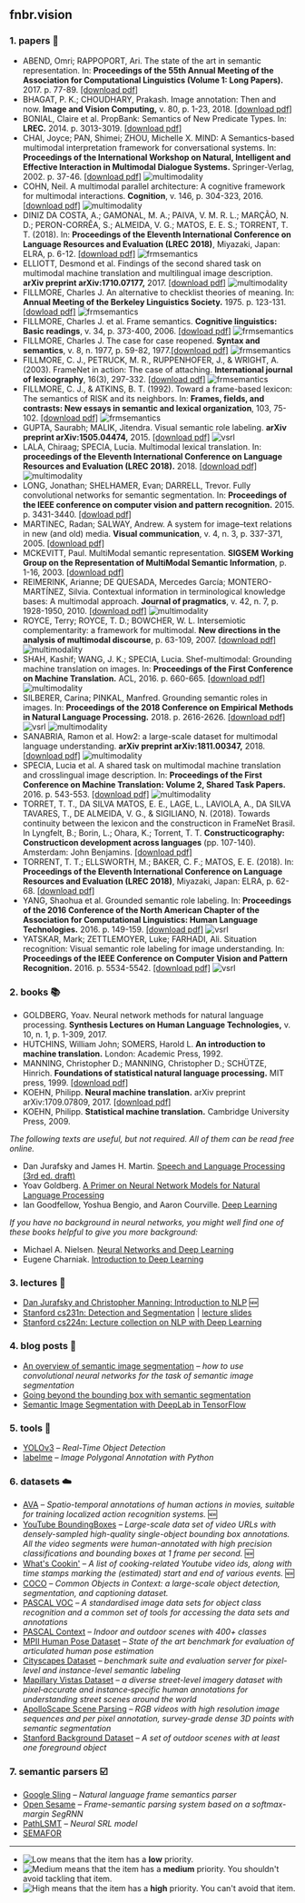 ## fnbr.vision

### 1. papers :page_facing_up:

* ABEND, Omri; RAPPOPORT, Ari. The state of the art in semantic representation. In: **Proceedings of the 55th Annual Meeting of the Association for Computational Linguistics (Volume 1: Long Papers).** 2017. p. 77-89. [[download pdf]](https://www.aclweb.org/anthology/P17-1008)
* BHAGAT, P. K.; CHOUDHARY, Prakash. Image annotation: Then and now. **Image and Vision Computing,** v. 80, p. 1-23, 2018. [[download pdf]](https://www.sciencedirect.com/science/article/pii/S0262885618301628)
* BONIAL, Claire et al. PropBank: Semantics of New Predicate Types. In: **LREC.** 2014. p. 3013-3019. [[download pdf]](https://pdfs.semanticscholar.org/0f18/060a4c86a3fd81c4c01cc3de55b902dec08d.pdf)
* CHAI, Joyce; PAN, Shimei; ZHOU, Michelle X. MIND: A Semantics-based multimodal interpretation framework for conversational systems. In: **Proceedings of the International Workshop on Natural, Intelligent and Effective Interaction in Multimodal Dialogue Systems.** Springer-Verlag, 2002. p. 37-46. [[download pdf]](https://www.researchgate.net/profile/Malek_Boualem/publication/243962636_Implementing_and_evaluating_a_multimodal_and_multilingual_tourist_guide/links/557c110f08aeea18b7766620/Implementing-and-evaluating-a-multimodal-and-multilingual-tourist-guide.pdf#page=49) ![multimodality](https://img.shields.io/static/v1?label=&message=multimodality&color=green)
* COHN, Neil. A multimodal parallel architecture: A cognitive framework for multimodal interactions. **Cognition**, v. 146, p. 304-323, 2016. [[download pdf]](https://doi.org/10.1016/j.cognition.2015.10.007) ![multimodality](https://img.shields.io/static/v1?label=&message=multimodality&color=green)
* DINIZ DA COSTA, A.; GAMONAL, M. A.; PAIVA, V. M. R. L.; MARÇÃO, N. D.; PERON-CORRÊA, S.; ALMEIDA, V. G.; MATOS, E. E. S.; TORRENT, T. T. (2018). In: **Proceedings of the Eleventh International Conference on Language Resources and Evaluation (LREC 2018)**, Miyazaki, Japan: ELRA, p. 6-12. [[download pdf]](http://lrec-conf.org/workshops/lrec2018/W5/pdf/4_W5.pdf) ![frmsemantics](https://img.shields.io/static/v1?label=&message=frm_semantics&color=blue)
* ELLIOTT, Desmond et al. Findings of the second shared task on multimodal machine translation and multilingual image description. **arXiv preprint arXiv:1710.07177,** 2017. [[download pdf]](https://arxiv.org/pdf/1710.07177.pdf) ![multimodality](https://img.shields.io/static/v1?label=&message=multimodality&color=green)
* FILLMORE, Charles J. An alternative to checklist theories of meaning. In: **Annual Meeting of the Berkeley Linguistics Society.** 1975. p. 123-131. [[dowload pdf]](http://journals.linguisticsociety.org/proceedings/index.php/BLS/article/download/2315/2085) ![frmsemantics](https://img.shields.io/static/v1?label=&message=frm_semantics&color=blue)
* FILLMORE, Charles J. et al. Frame semantics. **Cognitive linguistics: Basic readings**, v. 34, p. 373-400, 2006. [[dowload pdf]](https://s3.amazonaws.com/academia.edu.documents/56930879/Cognitive_Linguistics__Basic_Readings.pdf?AWSAccessKeyId=AKIAIWOWYYGZ2Y53UL3A&Expires=1556653987&Signature=cqR7QalZlj%2BdnCRz%2FKVECRys2TE%3D&response-content-disposition=inline%3B%20filename%3DCognitive_Linguistics_Basic_Readings.pdf#page=381) ![frmsemantics](https://img.shields.io/static/v1?label=&message=frm_semantics&color=blue)
* FILLMORE, Charles J. The case for case reopened. **Syntax and semantics**, v. 8, n. 1977, p. 59-82, 1977.[[download pdf]](http://www.icsi.berkeley.edu/pubs/ai/casefor277.pdf) ![frmsemantics](https://img.shields.io/static/v1?label=&message=frm_semantics&color=blue)
* FILLMORE, C. J., PETRUCK, M. R., RUPPENHOFER, J., & WRIGHT, A. (2003). FrameNet in action: The case of attaching. **International journal of lexicography**, 16(3), 297-332. [[download pdf]](https://core.ac.uk/download/pdf/83654409.pdf) ![frmsemantics](https://img.shields.io/static/v1?label=&message=frm_semantics&color=blue)
* FILLMORE, C. J., & ATKINS, B. T. (1992). Toward a frame-based lexicon: The semantics of RISK and its neighbors. In: **Frames, fields, and contrasts: New essays in semantic and lexical organization**, 103, 75-102. [[download pdf]](www.icsi.berkeley.edu/pubs/ai/towarda92.pdf) ![frmsemantics](https://img.shields.io/static/v1?label=&message=frm_semantics&color=blue)
* GUPTA, Saurabh; MALIK, Jitendra. Visual semantic role labeling. **arXiv preprint arXiv:1505.04474,** 2015. [[download pdf]](https://arxiv.org/pdf/1505.04474.pdf)  ![vsrl](https://img.shields.io/static/v1?label=&message=vsrl&color=orange)
* LALA, Chiraag; SPECIA, Lucia. Multimodal lexical translation. In: **proceedings of the Eleventh International Conference on Language Resources and Evaluation (LREC 2018).** 2018. [[download pdf]](https://www.aclweb.org/anthology/L18-1602.pdf) ![multimodality](https://img.shields.io/static/v1?label=&message=multimodality&color=green)
* LONG, Jonathan; SHELHAMER, Evan; DARRELL, Trevor. Fully convolutional networks for semantic segmentation. In: **Proceedings of the IEEE conference on computer vision and pattern recognition.** 2015. p. 3431-3440. [[dowload pdf]](https://arxiv.org/pdf/1605.06211.pdf)
* MARTINEC, Radan; SALWAY, Andrew. A system for image–text relations in new (and old) media. **Visual communication**, v. 4, n. 3, p. 337-371, 2005. [[download pdf]](https://journals.sagepub.com/doi/pdf/10.1177/1470357205055928)
* MCKEVITT, Paul. MultiModal semantic representation. **SIGSEM Working Group on the Representation of MultiModal Semantic Information**, p. 1-16, 2003. [[download pdf]](http://uir.ulster.ac.uk/21402/1/msr.pdf)
* REIMERINK, Arianne; DE QUESADA, Mercedes García; MONTERO-MARTÍNEZ, Silvia. Contextual information in terminological knowledge bases: A multimodal approach. **Journal of pragmatics**, v. 42, n. 7, p. 1928-1950, 2010. [[download pdf]](https://s3.amazonaws.com/academia.edu.documents/48477241/Contextual_information_in_terminological20160831-25332-9lzmdl.pdf?response-content-disposition=inline%3B%20filename%3DContextual_information_in_terminological.pdf&X-Amz-Algorithm=AWS4-HMAC-SHA256&X-Amz-Credential=AKIAIWOWYYGZ2Y53UL3A%2F20191105%2Fus-east-1%2Fs3%2Faws4_request&X-Amz-Date=20191105T125216Z&X-Amz-Expires=3600&X-Amz-SignedHeaders=host&X-Amz-Signature=0b5f4913427d7adc1b20cadf71cdd079505f5cbfd0c4f45be92b3240a62b860b) ![multimodality](https://img.shields.io/static/v1?label=&message=multimodality&color=green)
* ROYCE, Terry; ROYCE, T. D.; BOWCHER, W. L. Intersemiotic complementarity: a framework for multimodal. **New directions in the analysis of multimodal discourse**, p. 63-109, 2007. [[download pdf]](https://s3.amazonaws.com/academia.edu.documents/32865031/Chap_02_Royce_-_Erlbaum.pdf?AWSAccessKeyId=AKIAIWOWYYGZ2Y53UL3A&Expires=1559668579&Signature=mkcmdOBsxWK1tnIxgdwLmONLM48%3D&response-content-disposition=inline%3B%20filename%3DIntersemiotic_Complementarity_A_Framewor.pdf) ![multimodality](https://img.shields.io/static/v1?label=&message=multimodality&color=green)
* SHAH, Kashif; WANG, J. K.; SPECIA, Lucia. Shef-multimodal: Grounding machine translation on images. In: **Proceedings of the First Conference on Machine Translation.** ACL, 2016. p. 660-665. [[download pdf]](http://eprints.whiterose.ac.uk/102140/1/wmt2016mmt.pdf)  ![multimodality](https://img.shields.io/static/v1?label=&message=multimodality&color=green)
* SILBERER, Carina; PINKAL, Manfred. Grounding semantic roles in images. In: **Proceedings of the 2018 Conference on Empirical Methods in Natural Language Processing.** 2018. p. 2616-2626. [[download pdf]](https://www.aclweb.org/anthology/D18-1282) ![vsrl](https://img.shields.io/static/v1?label=&message=vsrl&color=orange) ![multimodality](https://img.shields.io/static/v1?label=&message=multimodality&color=green)
* SANABRIA, Ramon et al. How2: a large-scale dataset for multimodal language understanding. **arXiv preprint arXiv:1811.00347,** 2018. [[download pdf]](https://arxiv.org/pdf/1811.00347.pdf) ![multimodality](https://img.shields.io/static/v1?label=&message=multimodality&color=green)
* SPECIA, Lucia et al. A shared task on multimodal machine translation and crosslingual image description. In: **Proceedings of the First Conference on Machine Translation: Volume 2, Shared Task Papers.** 2016. p. 543-553. [[download pdf]](https://www.aclweb.org/anthology/W16-2346.pdf) ![multimodality](https://img.shields.io/static/v1?label=&message=multimodality&color=green)
* TORRET, T. T., DA SILVA MATOS, E. E., LAGE, L., LAVIOLA, A., DA SILVA TAVARES, T., DE ALMEIDA, V. G., & SIGILIANO, N. (2018). Towards continuity between the lexicon and the constructicon in FrameNet Brasil. In Lyngfelt, B.; Borin, L.; Ohara, K.; Torrent, T. T. **Constructicography: Constructicon development across languages** (pp. 107-140). Amsterdam: John Benjamins. [[download pdf]](https://www.jbe-platform.com/content/books/9789027263865)
* TORRENT, T. T.; ELLSWORTH, M.; BAKER, C. F.; MATOS, E. E. (2018). In: **Proceedings of the Eleventh International Conference on Language Resources and Evaluation (LREC 2018)**, Miyazaki, Japan: ELRA, p. 62-68. [[download pdf]](http://lrec-conf.org/workshops/lrec2018/W5/pdf/12_W5.pdf)
* YANG, Shaohua et al. Grounded semantic role labeling. In: **Proceedings of the 2016 Conference of the North American Chapter of the Association for Computational Linguistics: Human Language Technologies.** 2016. p. 149-159. [[download pdf]](https://www.aclweb.org/anthology/N16-1019) ![vsrl](https://img.shields.io/static/v1?label=&message=vsrl&color=orange)
* YATSKAR, Mark; ZETTLEMOYER, Luke; FARHADI, Ali. Situation recognition: Visual semantic role labeling for image understanding. In: **Proceedings of the IEEE Conference on Computer Vision and Pattern Recognition.** 2016. p. 5534-5542. [[download pdf]](https://www.cv-foundation.org/openaccess/content_cvpr_2016/papers/Yatskar_Situation_Recognition_Visual_CVPR_2016_paper.pdf) ![vsrl](https://img.shields.io/static/v1?label=&message=vsrl&color=orange)

### 2. books :books:

* GOLDBERG, Yoav. Neural network methods for natural language processing. **Synthesis Lectures on Human Language Technologies,** v. 10, n. 1, p. 1-309, 2017.
* HUTCHINS, William John; SOMERS, Harold L. **An introduction to machine translation.** London: Academic Press, 1992.
* MANNING, Christopher D.; MANNING, Christopher D.; SCHÜTZE, Hinrich. **Foundations of statistical natural language processing.** MIT press, 1999. [[download pdf]](http://thuvien.thanglong.edu.vn:8081/dspace/bitstream/DHTL_123456789/4027/1/cs511-1.pdf)
* KOEHN, Philipp. **Neural machine translation.** arXiv preprint arXiv:1709.07809, 2017. [[download pdf]](https://arxiv.org/pdf/1709.07809.pdf)
* KOEHN, Philipp. **Statistical machine translation.** Cambridge University Press, 2009.

*The following texts are useful, but not required. All of them can be read free online.*

* Dan Jurafsky and James H. Martin. [Speech and Language Processing (3rd ed. draft)](https://web.stanford.edu/~jurafsky/slp3/)
* Yoav Goldberg. [A Primer on Neural Network Models for Natural Language Processing](http://u.cs.biu.ac.il/~yogo/nnlp.pdf)
* Ian Goodfellow, Yoshua Bengio, and Aaron Courville. [Deep Learning](http://www.deeplearningbook.org)

*If you have no background in neural networks, you might well find one of these books helpful to give you more background:*

* Michael A. Nielsen. [Neural Networks and Deep Learning](http://neuralnetworksanddeeplearning.com)
* Eugene Charniak. [Introduction to Deep Learning](https://mitpress.mit.edu/books/introduction-deep-learning)

### 3. lectures :speech_balloon:

* [Dan Jurafsky and Christopher Manning: Introduction to NLP](https://www.youtube.com/playlist?list=PLQiyVNMpDLKnZYBTUOlSI9mi9wAErFtFm) :new:
* [Stanford cs231n: Detection and Segmentation](https://youtu.be/nDPWywWRIRo) | [lecture slides](http://cs231n.stanford.edu/slides/2017/cs231n_2017_lecture11.pdf)
* [Stanford cs224n: Lecture collection on NLP with Deep Learning](https://www.youtube.com/playlist?list=PL3FW7Lu3i5Jsnh1rnUwq_TcylNr7EkRe6)

### 4. blog posts :pushpin:

* [An overview of semantic image segmentation](https://www.jeremyjordan.me/semantic-segmentation/) *– how to use convolutional neural networks for the task of semantic image segmentation*
* [Going beyond the bounding box with semantic segmentation](https://thegradient.pub/semantic-segmentation/)
* [Semantic Image Segmentation with DeepLab in TensorFlow](https://ai.googleblog.com/2018/03/semantic-image-segmentation-with.html)

### 5. tools :hammer:

* [YOLOv3](https://pjreddie.com/darknet/yolo/) *– Real-Time Object Detection*
* [labelme](https://github.com/wkentaro/labelme) *– Image Polygonal Annotation with Python*

### 6. datasets :cloud:

* [AVA](https://research.google.com/ava/index.html) *– Spatio-temporal annotations of human actions in movies, suitable for training localized action recognition systems.* :new:
* [YouTube BoundingBoxes](https://research.google.com/youtube-bb/) *– Large-scale data set of video URLs with densely-sampled high-quality single-object bounding box annotations. All the video segments were human-annotated with high precision classifications and bounding boxes at 1 frame per second.* :new:
* [What's Cookin'](http://storage.googleapis.com/whats_cookin/whats_cookin.zip) *– A list of cooking-related Youtube video ids, along with time stamps marking the (estimated) start and end of various events.* :new:
* [COCO](http://cocodataset.org) *– Common Objects in Context: a large-scale object detection, segmentation, and captioning dataset.*
* [PASCAL VOC](http://host.robots.ox.ac.uk/pascal/VOC/) *– A standardised image data sets for object class recognition and a common set of tools for accessing the data sets and annotations*
* [PASCAL Context](https://www.cs.stanford.edu/~roozbeh/pascal-context/) *– Indoor and outdoor scenes with 400+ classes*
* [MPII Human Pose Dataset](http://human-pose.mpi-inf.mpg.de/) *– State of the art benchmark for evaluation of articulated human pose estimation*
* [Cityscapes Dataset](https://www.cityscapes-dataset.com) *– benchmark suite and evaluation server for pixel-level and instance-level semantic labeling*
* [Mapillary Vistas Dataset](https://www.mapillary.com/dataset/vistas) *– a diverse street-level imagery dataset with pixel‑accurate and instance‑specific human annotations for understanding street scenes around the world*
* [ApolloScape Scene Parsing](http://apolloscape.auto/scene.html) *– RGB videos with high resolution image sequences and per pixel annotation, survey-grade dense 3D points with semantic segmentation*
* [Stanford Background Dataset](http://dags.stanford.edu/projects/scenedataset.html) *– A set of outdoor scenes with at least one foreground object*

### 7. semantic parsers :ballot_box_with_check:

* [Google Sling](https://github.com/google/sling) *– Natural language frame semantics parser*
* [Open Sesame](https://github.com/swabhs/open-sesame) *– Frame-semantic parsing system based on a softmax-margin SegRNN*
* [PathLSMT](https://github.com/microth/PathLSTM) *– Neural SRL model*
* [SEMAFOR](http://www.cs.cmu.edu/~ark/SEMAFOR/)
_____

* ![Low][low] means that the item has a **low** priority.
* ![Medium][medium] means that the item has a **medium** priority. You shouldn't avoid tackling that item.
* ![High][high] means that the item has a **high** priority. You can't avoid that item.


[low]: https://viridiano.com/s/low.svg
[medium]: https://viridiano.com/s/medium.svg
[high]: https://viridiano.com/s/high.svg
